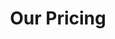 ---
title: "Our Pricing"
description: "this is meta description"
draft: false
bg_image: "images/featue-bg.webp"
---